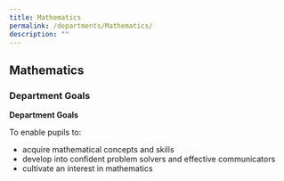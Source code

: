 ```yaml
---
title: Mathematics
permalink: /departments/Mathematics/
description: ""
---
```

## Mathematics

### Department Goals

**Department Goals**

To enable pupils to:

*   acquire mathematical concepts and skills
*   develop into confident problem solvers and effective communicators
*   cultivate an interest in mathematics